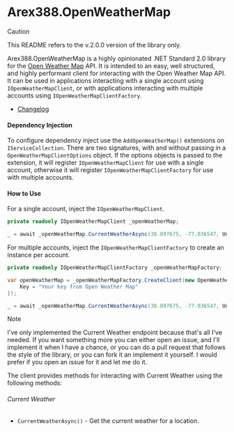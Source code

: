 ﻿# Arex388.OpenWeatherMap

> [!CAUTION]
>
> This README refers to the v.2.0.0 version of the library only.



Arex388.OpenWeatherMap is a highly opinionated .NET Standard 2.0 library for the [Open Weather Map](https://openweathermap.org/current) API. It is intended to an easy, well structured, and highly performant client for interacting with the Open Weather Map API. It can be used in applications interacting with a single account using `IOpenWeatherMapClient`, or with applications interacting with multiple accounts using `IOpenWeatherMapClientFactory`.

- [Changelog](CHANGELOG.md)



#### Dependency Injection

To configure dependency inject use the `AddOpenWeatherMap()` extensions on `IServiceCollection`. There are two signatures, with and without passing in a `OpenWeatherMapClientOptions` object. If the options objects is passed to the extension, it will register `IOpenWeatherMapClient` for use with a single account, otherwise it will register `IOpenWeatherMapClientFactory` for use with multiple accounts.



#### How to Use

For a single account, inject the `IOpenWeatherMapClient`.

```c#
private readonly IOpenWeatherMapClient _openWeatherMap;

_ = await _openWeatherMap.CurrentWeatherAsync(38.897675, -77.036547, Units.Default);
```



For multiple accounts, inject the `IOpenWeatherMapClientFactory` to create an instance per account.

```c#
private readonly IOpenWeatherMapClientFactory _openWeatherMapFactory;

var openWeatherMap = _openWeatherMapFactory.CreateClient(new OpenWeatherMapClient {
	Key = "Your key from Open Weather Map"
});

_ = await _openWeatherMap.CurrentWeatherAsync(38.897675, -77.036547, Units.Default);
```



> [!NOTE]
>
> I've only implemented the Current Weather endpoint because that's all I've needed. If you want something more you can either open an issue, and I'll implement it when I have a chance, or you can do a pull request that follows the style of the library, or you can fork it an implement it yourself. I would prefer if you open an issue for it and let me do it.



The client provides methods for interacting with Current Weather using the following methods:

###### Current Weather

- `CurrentWeatherAsync()` - Get the current weather for a location.
